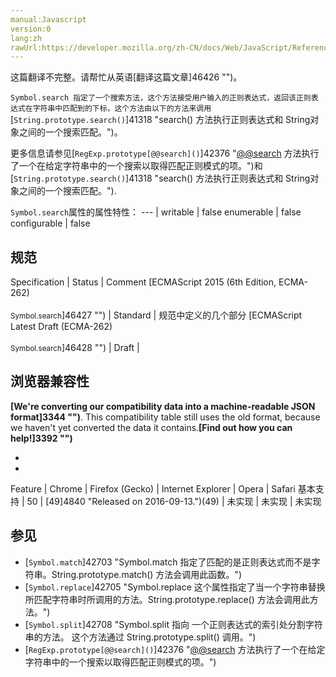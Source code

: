 ```yaml
---
manual:Javascript
version:0
lang:zh
rawUrl:https://developer.mozilla.org/zh-CN/docs/Web/JavaScript/Reference/Global_Objects/Symbol/search#
---
```




这篇翻译不完整。请帮忙从英语[翻译这篇文章]46426 "")。







`Symbol.search 指定了一个搜索方法，这个方法接受用户输入的正则表达式，返回该正则表达式在字符串中匹配到的下标，这个方法由以下的方法来调用`[`String.prototype.search()`]41318 "search() 方法执行正则表达式和 String对象之间的一个搜索匹配。")。



更多信息请参见[`RegExp.prototype[@@search]()`]42376 "[@@search]() 方法执行了一个在给定字符串中的一个搜索以取得匹配正则模式的项。")和[`String.prototype.search()`]41318 "search() 方法执行正则表达式和 String对象之间的一个搜索匹配。").


`Symbol.search`属性的属性特性： 
 ---  | 
writable | false 
enumerable | false 
configurable | false 



## 规范<a name="规范"></a>

Specification | Status | Comment 
[ECMAScript 2015 (6th Edition, ECMA-262)<br></br><small>Symbol.search</small>]46427 "") | Standard | 规范中定义的几个部分 
[ECMAScript Latest Draft (ECMA-262)<br></br><small>Symbol.search</small>]46428 "") | Draft |  


## 浏览器兼容性<a name="浏览器兼容性"></a>


**[We&#39;re converting our compatibility data into a machine-readable JSON format]3344 "")**. This compatibility table still uses the old format, because we haven&#39;t yet converted the data it contains.**[Find out how you can help!]3392 "")**


* 
* 

Feature | Chrome | Firefox (Gecko) | Internet Explorer | Opera | Safari 
基本支持 | 50 | [49]4840 "Released on 2016-09-13.")(49) | 未实现 | 未实现 | 未实现 




## 参见<a name="参见"></a>

* [`Symbol.match`]42703 "Symbol.match 指定了匹配的是正则表达式而不是字符串。String.prototype.match() 方法会调用此函数。")
* [`Symbol.replace`]42705 "Symbol.replace 这个属性指定了当一个字符串替换所匹配字符串时所调用的方法。String.prototype.replace() 方法会调用此方法。")
* [`Symbol.split`]42708 "Symbol.split 指向 一个正则表达式的索引处分割字符串的方法。 这个方法通过 String.prototype.split() 调用。")
* [`RegExp.prototype[@@search]()`]42376 "[@@search]() 方法执行了一个在给定字符串中的一个搜索以取得匹配正则模式的项。")



